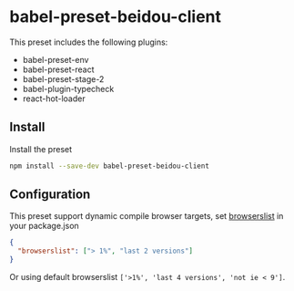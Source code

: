 # babel-preset-beidou-client

This preset includes the following plugins:

* babel-preset-env
* babel-preset-react
* babel-preset-stage-2
* babel-plugin-typecheck
* react-hot-loader

## Install

Install the preset

```sh
npm install --save-dev babel-preset-beidou-client
```

## Configuration

This preset support dynamic compile browser targets, set [browserslist](https://github.com/ai/browserslist) in your package.json

```json
{
  "browserslist": ["> 1%", "last 2 versions"]
}
```

Or using default browserslist `['>1%', 'last 4 versions', 'not ie < 9']`.
